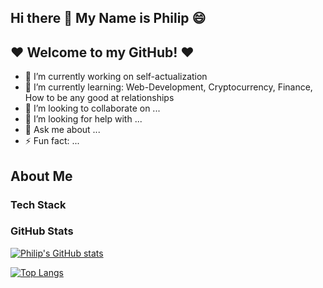 ## Hi there 👋 My Name is Philip 😄
## ❤ Welcome to my GitHub! ❤

<!--
**pjdip/pjdip** is a ✨ _special_ ✨ repository because its `README.md` (this file) appears on your GitHub profile.
-->

- 🔭 I’m currently working on self-actualization
- 🌱 I’m currently learning: Web-Development, Cryptocurrency, Finance, How to be any good at relationships
- 👯 I’m looking to collaborate on ...
- 🤔 I’m looking for help with ...
- 💬 Ask me about ...
- ⚡ Fun fact: ...

## About Me

### Tech Stack



### GitHub Stats

[![Philip's GitHub stats](https://github-readme-stats.vercel.app/api?username=pjdip&show_icons=true&theme=react)](https://github.com/anuraghazra/github-readme-stats)

[![Top Langs](https://github-readme-stats.vercel.app/api/top-langs/?username=pjdip)](https://github.com/anuraghazra/github-readme-stats)